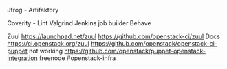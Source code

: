 Jfrog - Artifaktory

Coverity - Lint 
Valgrind
Jenkins job builder
Behave

Zuul
https://launchpad.net/zuul
https://github.com/openstack-ci/zuul
Docs https://ci.openstack.org/zuul
https://github.com/openstack/openstack-ci-puppet not working
https://github.com/openstack/puppet-openstack-integration
freenode #openstack-infra
